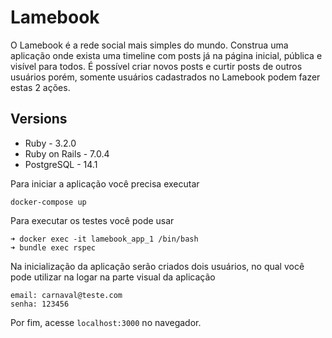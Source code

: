 # Lamebook
O Lamebook é a rede social mais simples do mundo. Construa uma aplicação onde exista uma timeline com posts já na página inicial, pública e visível para todos. É possível criar novos posts e curtir posts de outros usuários porém, somente usuários cadastrados no Lamebook podem fazer estas 2 ações.

## Versions
* Ruby - 3.2.0
* Ruby on Rails - 7.0.4
* PostgreSQL - 14.1

Para iniciar a aplicação você precisa executar
```
docker-compose up
```
Para executar os testes você pode usar 
```
➜ docker exec -it lamebook_app_1 /bin/bash 
➜ bundle exec rspec 
```

Na inicialização da aplicação serão criados dois usuários, no qual você pode utilizar na logar na parte visual da aplicação
```
email: carnaval@teste.com
senha: 123456
```

Por fim, acesse `localhost:3000` no navegador. 